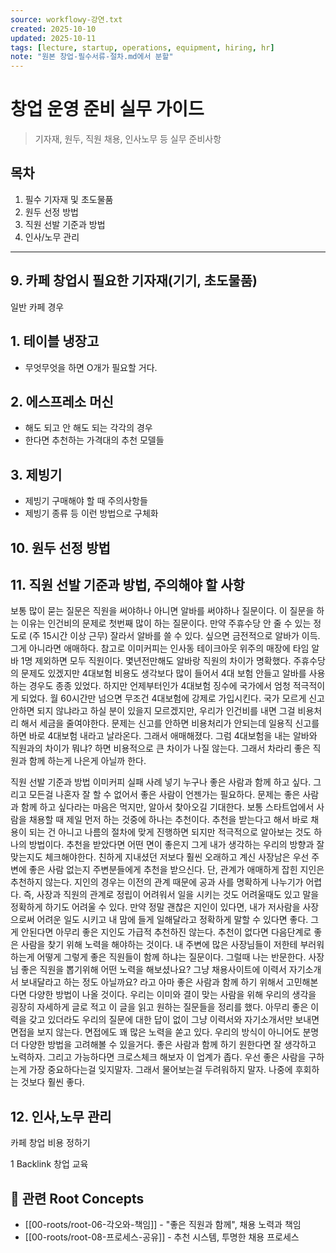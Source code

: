 ```yaml
---
source: workflowy-강연.txt
created: 2025-10-10
updated: 2025-10-11
tags: [lecture, startup, operations, equipment, hiring, hr]
note: "원본 창업-필수서류-절차.md에서 분할"
---
```


# 창업 운영 준비 실무 가이드

> 기자재, 원두, 직원 채용, 인사노무 등 실무 준비사항

## 목차
1. 필수 기자재 및 초도물품
2. 원두 선정 방법
3. 직원 선발 기준과 방법
4. 인사/노무 관리

---

## 9. 카페 창업시 필요한 기자재(기기, 초도물품)

일반 카페 경우

## 1. 테이블 냉장고

- 무엇무엇을 하면 O개가 필요할 거다.

## 2. 에스프레소 머신

- 해도 되고 안 해도 되는 각각의 경우
- 한다면 추천하는 가격대의 추천 모델들

## 3. 제빙기

- 제빙기 구매해야 할 때 주의사항들
- 제빙기 종류 등
이런 방법으로 구체화


## 10. 원두 선정 방법



## 11. 직원 선발 기준과 방법, 주의해야 할 사항

보통 많이 묻는 질문은 직원을 써야하나 아니면 알바를 써야하나 질문이다.
이 질문을 하는 이유는 인건비의 문제로 첫번째 많이 하는 질문이다.
만약 주휴수당 안 줄 수 있는 정도로 (주 15시간 이상 근무) 잘라서 알바를 쓸 수 있다. 싶으면 금전적으로 알바가 이득.
그게 아니라면 애매하다.
참고로 이미커피는 인사동 테이크아웃 위주의 매장에 타임 알바 1명 제외하면 모두 직원이다.
몇년전만해도 알바랑 직원의 차이가 명확했다.
주휴수당의 문제도 있겠지만 4대보험 비용도 생각보다 많이 들어서 4대 보험 안들고 알바를 사용하는 경우도 종종 있었다.
하지만 언제부터인가 4대보험 징수에 국가에서 엄청 적극적이게 되었다.
월 60시간만 넘으면 무조건 4대보험에 강제로 가입시킨다.
국가 모르게 신고 안하면 되지 않냐라고 하실 분이 있을지 모르겠지만,
우리가 인건비를 내면 그걸 비용처리 해서 세금을 줄여야한다.
문제는 신고를 안하면 비용처리가 안되는데 일용직 신고를 하면 바로 4대보험 내라고 날라온다.
그래서 애매해졌다.
그럼 4대보험을 내는 알바와 직원과의 차이가 뭐냐? 하면 비용적으로 큰 차이가 나질 않는다.
그래서 차라리 좋은 직원과 함께 하는게 나은게 아닐까 한다.

직원 선발 기준과 방법
이미커피 실패 사례 넣기
누구나 좋은 사람과 함께 하고 싶다.
그리고 모든걸 나혼자 잘 할 수 없어서 좋은 사람이 언젠가는 필요하다.
문제는 좋은 사람과 함께 하고 싶다라는 마음은 먹지만, 알아서 찾아오길 기대한다.
보통 스타트업에서 사람을 채용할 때 제일 먼저 하는 것중에 하나는 추천이다.
추천을 받는다고 해서 바로 채용이 되는 건 아니고 나름의 절차에 맞게 진행하면 되지만 적극적으로 알아보는 것도 하나의 방법이다.
추천을 받았다면 어떤 면이 좋은지 그게 내가 생각하는 우리의 방향과 잘 맞는지도 체크해야한다.
친하게 지내셨던 저보다 훨씬 오래하고 계신 사장남은 우선 주변에 좋은 사람 없는지 주변분들에게 추천을 받으신다.
단, 관계가 애매하게 잡힌 지인은 추천하지 않는다.
지인의 경우는 이전의 관계 때문에 공과 사를 명확하게 나누기가 어렵다.
즉, 사장과 직원의 관계로 정립이 어려워서 일을 시키는 것도 어려울때도 있고 말을 정확하게 하기도 어려울 수 있다.
만약 정말 괜찮은 지인이 있다면, 내가 저사람을 사장으로써 어려운 일도 시키고 내 맘에 들게 일해달라고 정확하게 말할 수 있다면 좋다.
그게 안된다면 아무리 좋은 지인도 가급적 추천하진 않는다.
추천이 없다면 다음단계로 좋은 사람을 찾기 위해 노력을 해야하는 것이다.
내 주변에 많은 사장님들이 저한테 부러워하는게 어떻게 그렇게 좋은 직원들이 함께 하냐는 질문이다.
그럴때 나는 반문한다.
사장님 좋은 직원을 뽑기위해 어떤 노력을 해보셨나요?
그냥 채용사이트에 이력서 자기소개서 보내달라고 하는 정도 아닐까요? 라고
아마 좋은 사람과 함께 하기 위해서 고민해본다면 다양한 방법이 나올 것이다.
우리는 이미와 결이 맞는 사람을 위해 우리의 생각을 굉장히 자세하게 글로 적고 이 글을 읽고 원하는 질문들을 정리를 했다.
아무리 좋은 이력을 갖고 있더라도 우리의 질문에 대한 답이 없이 그냥 이력서와 자기소개서만 보내면 면접을 보지 않는다.
면접에도 꽤 많은 노력을 쏟고 있다.
우리의 방식이 아니어도 분명 더 다양한 방법을 고려해볼 수 있을거다.
좋은 사람과 함께 하기 원한다면 잘 생각하고 노력하자.
그리고 가능하다면 크로스체크 해보자
이 업계가 좁다.
우선 좋은 사람을 구하는게 가장 중요하다는걸 잊지말자.
그래서 물어보는걸 두려워하지 말자.
나중에 후회하는 것보다 훨씬 좋다.


## 12. 인사,노무 관리


카페 창업 비용 정하기

1 Backlink
창업 교육

## 🌳 관련 Root Concepts

- [[00-roots/root-06-각오와-책임]] - "좋은 직원과 함께", 채용 노력과 책임
- [[00-roots/root-08-프로세스-공유]] - 추천 시스템, 투명한 채용 프로세스
